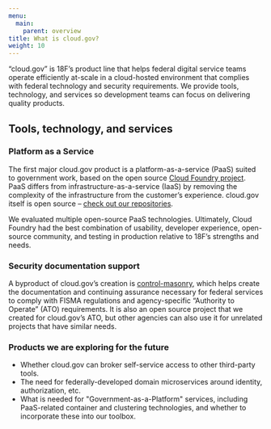 ```yaml
---
menu:
  main:
    parent: overview
title: What is cloud.gov?
weight: 10
---
```


“cloud.gov” is 18F’s product line that helps federal digital service teams operate efficiently at-scale in a cloud-hosted environment that complies with federal technology and security requirements. We provide tools, technology, and services so development teams can focus on delivering quality products.

## Tools, technology, and services

### Platform as a Service
The first major cloud.gov product is a platform-as-a-service (PaaS) suited to government work, based on the open source [Cloud Foundry project](http://www.cloudfoundry.org/). PaaS differs from infrastructure-as-a-service (IaaS) by removing the complexity of the infrastructure from the customer’s experience. cloud.gov itself is open source – [check out our repositories](https://docs.cloud.gov/ops/repos/).

We evaluated multiple open-source PaaS technologies. Ultimately, Cloud Foundry had the best combination of usability, developer experience, open-source community, and testing in production relative to 18F’s strengths and needs.

### Security documentation support
A byproduct of cloud.gov’s creation is [control-masonry](https://github.com/18F/control-masonry), which helps create the documentation and continuing assurance necessary for federal services to comply with FISMA regulations and agency-specific “Authority to Operate” (ATO) requirements. It is also an open source project that we created for cloud.gov’s ATO, but other agencies can also use it for unrelated projects that have similar needs.

### Products we are exploring for the future
- Whether cloud.gov can broker self-service access to other third-party tools.
- The need for federally-developed domain microservices around identity, authorization, etc.
- What is needed for "Government-as-a-Platform" services, including PaaS-related container and clustering technologies, and whether to incorporate these into our toolbox.
